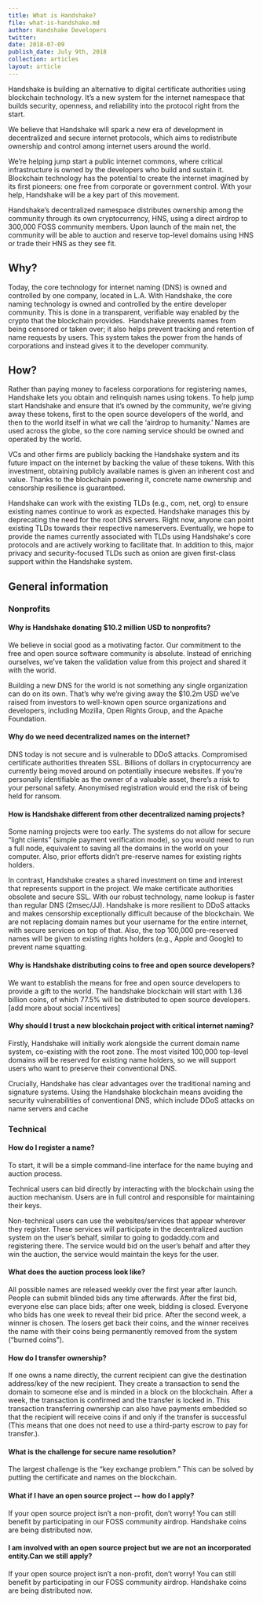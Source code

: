 ```yaml
---
title: What is Handshake?
file: what-is-handshake.md
author: Handshake Developers
twitter: 
date: 2018-07-09
publish_date: July 9th, 2018
collection: articles
layout: article
---
```


Handshake is building an alternative to digital certificate
authorities using blockchain technology. It’s a new system for the
internet namespace that builds security, openness, and reliability
into the protocol right from the start.

We believe that Handshake will spark a new era of development in
decentralized and secure internet protocols, which aims to
redistribute ownership and control among internet users around the
world.

We’re helping jump start a public internet commons, where critical
infrastructure is owned by the developers who build and sustain
it. Blockchain technology has the potential to create the internet
imagined by its first pioneers: one free from corporate or government
control. With your help, Handshake will be a key part of this
movement.

Handshake’s decentralized namespace distributes ownership among the
community through its own cryptocurrency, HNS, using a direct airdrop
to 300,000 FOSS community members. Upon launch of the main net, the
community will be able to auction and reserve top-level domains using
HNS or trade their HNS as they see fit.

## Why?

Today, the core technology for internet naming (DNS) is owned and
controlled by one company, located in L.A. With Handshake, the core
naming technology is owned and controlled by the entire developer
community. This is done in a transparent, verifiable way enabled by
the crypto that the blockchain provides.  ​ Handshake prevents names
from being censored or taken over; it also helps prevent tracking and
retention of name requests by users. This system takes the power from
the hands of corporations and instead gives it to the developer
community.

## How?

Rather than paying money to faceless corporations for registering
names, Handshake lets you obtain and relinquish names using tokens. To
help jump start Handshake and ensure that it’s owned by the community,
we’re giving away these tokens, first to the open source developers of
the world, and then to the world itself in what we call the ‘airdrop
to humanity.’ Names are used across the globe, so the core naming
service should be owned and operated by the world.

VCs and other firms are publicly backing the Handshake system and its
future impact on the internet by backing the value of these
tokens. With this investment, obtaining publicly available names is
given an inherent cost and value. Thanks to the blockchain powering
it, concrete name ownership and censorship resilience is guaranteed.

​Handshake can work with the existing TLDs (e.g., com, net, org) to
ensure existing names continue to work as expected. Handshake manages
this by deprecating the need for the root DNS servers. Right now,
anyone can point existing TLDs towards their respective
nameservers. Eventually, we hope to provide the names currently
associated with TLDs using Handshake's core protocols and are actively
working to facilitate that. In addition to this, major privacy and
security-focused TLDs such as onion are given first-class support
within the Handshake system.
 
## General information

### Nonprofits

#### Why is Handshake donating $10.2 million USD to nonprofits?

We believe in social good as a motivating factor. Our commitment to
the free and open source software community is absolute. Instead of
enriching ourselves, we’ve taken the validation value from this
project and shared it with the world.

Building a new DNS for the world is not something any single
organization can do on its own. That’s why we’re giving away the
$10.2m USD we’ve raised from investors to well-known open source
organizations and developers, including Mozilla, Open Rights Group,
and the Apache Foundation.

#### Why do we need decentralized names on the internet?

DNS today is not secure and is vulnerable to DDoS attacks. Compromised
certificate authorities threaten SSL. Billions of dollars in
cryptocurrency are currently being moved around on potentially
insecure websites. If you’re personally identifiable as the owner of a
valuable asset, there’s a risk to your personal safety. Anonymised
registration would end the risk of being held for ransom.

#### How is Handshake different from other decentralized naming projects?

Some naming projects were too early. The systems do not allow for
secure “light clients” (simple payment verification mode), so you
would need to run a full node, equivalent to saving all the domains in
the world on your computer. Also, prior efforts didn’t pre-reserve
names for existing rights holders.

In contrast, Handshake creates a shared investment on time and
interest that represents support in the project. We make certificate
authorities obsolete and secure SSL. With our robust technology, name
lookup is faster than regular DNS (2msec/JJ). Handshake is more
resilient to DDoS attacks and makes censorship exceptionally difficult
because of the blockchain. We are not replacing domain names but your
username for the entire internet, with secure services on top of
that. Also, the top 100,000 pre-reserved names will be given to
existing rights holders (e.g., Apple and Google) to prevent name
squatting.

#### Why is Handshake distributing coins to free and open source developers?

We want to establish the means for free and open source developers to
provide a gift to the world. The handshake blockchain will start with
1.36 billion coins, of which 77.5% will be distributed to open source
developers. [add more about social incentives]

#### Why should I trust a new blockchain project with critical internet naming?

Firstly, Handshake will initially work alongside the current domain
name system, co-existing with the root zone. The most visited 100,000
top-level domains will be reserved for existing name holders, so we
will support users who want to preserve their conventional DNS.

Crucially, Handshake has clear advantages over the traditional naming
and signature systems. Using the Handshake blockchain means avoiding
the security vulnerabilities of conventional DNS, which include DDoS
attacks on name servers and cache

### Technical

#### How do I register a name?

To start, it will be a simple command-line interface for the name
buying and auction process.

Technical users can bid directly by interacting with the blockchain
using the auction mechanism. Users are in full control and responsible
for maintaining their keys.

Non-technical users can use the websites/services that appear wherever
they register. These services will participate in the decentralized
auction system on the user’s behalf, similar to going to godaddy.com
and registering there. The service would bid on the user’s behalf and
after they win the auction, the service would maintain the keys for
the user.

#### What does the auction process look like?

All possible names are released weekly over the first year after
launch. People can submit blinded bids any time afterwards. After the
first bid, everyone else can place bids; after one week, bidding is
closed. Everyone who bids has one week to reveal their bid
price. After the second week, a winner is chosen. The losers get back
their coins, and the winner receives the name with their coins being
permanently removed from the system (“burned coins”).

#### How do I transfer ownership?

If one owns a name directly, the current recipient can give the
destination address/key of the new recipient. They create a
transaction to send the domain to someone else and is minded in a
block on the blockchain. After a week, the transaction is confirmed
and the transfer is locked in. This transaction transferring ownership
can also have payments embedded so that the recipient will receive
coins if and only if the transfer is successful (This means that one
does not need to use a third-party escrow to pay for transfer.).

#### What is the challenge for secure name resolution?

The largest challenge is the “key exchange problem.” This can be
solved by putting the certificate and names on the blockchain.

#### What if I have an open source project -- how do I apply?

If your open source project isn’t a non-profit, don’t worry! You can
still benefit by participating in our FOSS community
airdrop. Handshake coins are being distributed now.

#### I am involved with an open source project but we are not an incorporated entity.Can we still apply?

If your open source project isn’t a non-profit, don’t worry! You can
still benefit by participating in our FOSS community
airdrop. Handshake coins are being distributed now.

